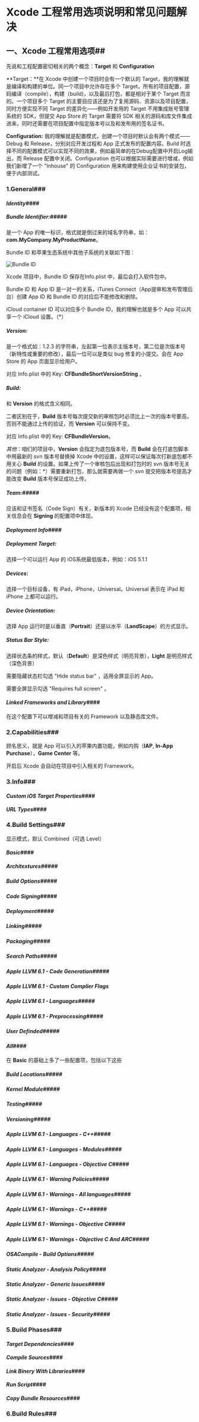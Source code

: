 # Xcode 工程常用选项说明和常见问题解决

## 一、Xcode 工程常用选项##

先说和工程配置密切相关的两个概念：**Target** 和 **Configuration**

**Target：**在 Xcode 中创建一个项目时会有一个默认的 Target，我的理解就是编译和构建的单位。同一个项目中允许存在多个 Target，所有的项目配置，源码编译（compile），构建（build)，以及最后打包，都是相对于某个 Target 而言的。一个项目多个 Target 的主要目应该还是为了复用源码、资源以及项目配置，同时方便实现不同 Target 的差异化——例如开发用的 Target 不用集成账号管理系统的 SDK，但提交 App Store 的 Target 需要将 SDK 相关的源码和库文件集成进来，同时还需要在项目配置中指定版本号以及和发布用的签名证书。

**Configuration:** 我的理解就是配置模式，创建一个项目时默认会有两个模式——Debug 和 Release，分别对应开发过程和 App 正式发布的配置内容。Build 时选择不同的配置模式可以实现不同的效果，例如最简单的在Debug配置中开启Log输出，而 Release 配置中关闭。Configuration 也可以根据实际需要进行增减，例如我们新增了一个 "Inhouse" 的 Configuration 用来构建使用企业证书的安装包，便于内部测试。



### 1.General###

#### *Identity*####

##### *Bundle Identifier:*##### 

是一个 App 的唯一标识，格式就是倒过来的域名字符串，如： **com.MyCompany.MyProductName**。

Bundle ID 和苹果生态系统中其他子系统的关联如下图：

![Bundle ID](http://help.apple.com/xcode/mac/9.0/en.lproj/Art/bundleid_2x.png)

Xcode 项目中，Bundle ID 保存在Info.plist 中，最后会打入软件包中。

Bundle ID 和 App ID 是一对一的关系，iTunes Connect（App提审和发布管理后台）创建 App ID 和 Bundle ID 的对应后不能修改和删除。

iCloud container ID 可以对应多个 Bundle ID，我的理解也就是多个 App 可以共享一个 iCloud 设置。（*）

##### *Version:* 

是一个格式如：1.2.3 的字符串，左起第一位表示主版本号，第二位是次版本号（新特性或重要的修改），最后一位可以是类似 bug 修复的小提交。会在 App Store 的 App 页面显示给用户。

对应 Info.plist 中的 Key: **CFBundleShortVersionString** 。

##### *Build:* 

和 **Version** 的格式含义相同。

二者区别在于，**Build** 版本号每次提交新的审核包时必须比上一次的版本号要高，否则不能通过上传的验证，而 **Version** 可以保持不变。

对应 Info.plist 中的 Key: **CFBundleVersion**。

*其他*：咱们的项目中，**Version** 会指定为底包版本号，而 **Build** 会在打底包脚本中用最新的 svn 版本号替换掉 Xcode 中的设置，这样可以保证每次打新底包都不用关心 **Build** 的设置。如果上传了一个审核包后出现和打包时的 svn 版本号无关的问题（例如：*）需要重新打包，那么就需要再做一个 svn 提交把版本号提高才能改变 **Build** 版本号保证成功上传。

##### *Team:*#####

应该和证书签名（Code  Sign）有关，新版本的 Xcode 已经没有这个配置项，相关信息会在 **Signing** 的配置项中体现。

#### *Deployment Info*####

##### *Deployment Target:*

选择一个可以运行 App 的 iOS系统最低版本，例如：iOS 5.1.1

##### *Devices:*

选择一个目标设备，有 iPad，iPhone，Universal。Universal 表示在 iPad 和 iPhone 上都可以运行。

##### *Device Orientation:*

选择 App 运行时是以垂直（**Portrait**）还是以水平（**LandScape**）的方式显示。

##### *Status Bar Style:*

选择状态条的样式，默认（**Default**）是深色样式（明亮背景），**Light** 是明亮样式（深色背景）

需要隐藏状态栏勾选 "Hide status bar" ，适用全屏显示的 App。

需要全屏显示勾选 "Requires full screen" 。

#### *Linked Frameworks and Library*####

在这个配置下可以增减和项目有关的 Framework 以及静态库文件。

### 2.Capabilities###

顾名思义，就是 App 可以引入的苹果内置功能，例如内购（**IAP**, **In-App Purchase**），**Game Center** 等。

开启后 Xcode 会自动在项目中引入相关的 Framework。

### 3.Info###

#### *Custom iOS Target Properties*####

#### *URL Types*####

### 4.Build Settings###

显示模式，默认 Combined（可选 Level）

#### *Basic*####

##### *Architextures*#####

##### *Build Options*#####

##### *Code Signing*#####

##### *Deployment*#####

##### *Linking*#####

##### *Packaging*#####

##### *Search Paths*#####

##### *Apple LLVM 6.1 - Code Generation*#####

##### *Apple LLVM 6.1 - Custom Complier Flags*

##### *Apple LLVM 6.1 - Languages*#####

##### *Apple LLVM 6.1 - Preprocessing*#####

##### *User Definded*#####

#### *All*####

在 **Basic** 的基础上多了一些配置项，包括以下这些

##### *Build Locations*#####

##### *Kernel Module*#####

##### *Testing*#####

##### *Versioning*#####

##### *Apple LLVM 6.1 - Languages - C++*#####

##### *Apple LLVM 6.1 - Languages - Modules*#####

##### *Apple LLVM 6.1 - Languages - Objective C*#####

##### *Apple LLVM 6.1 - Warning Policies*#####

##### *Apple LLVM 6.1 - Warnings - All languages*#####

##### *Apple LLVM 6.1 - Warnings - C++*#####

##### *Apple LLVM 6.1 - Warnings - Objective C*#####

##### *Apple LLVM 6.1 - Warnings - Objective C And ARC*#####

##### *OSACompile - Build Options*#####

##### *Static Analyzer - Analysis Policy*#####

##### *Static Analyzer - Generic Issues*#####

##### *Static Analyzer - Issues - Objective C*#####

##### *Static Analyzer - Issues - Security*#####

### 5.Build Phases###

#### *Target Dependencies*####

#### *Compile Sources*####

#### *Link Binery With Libraries*####

#### *Run Script*####

#### *Copy Bundle Resources*####

### 6.Build Rules###




